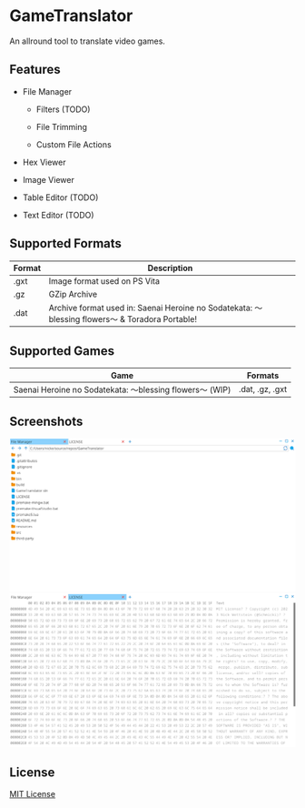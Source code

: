 # GameTranslator

 An allround tool to translate video games.

## Features

- File Manager
  
  - Filters (TODO)
  
  - File Trimming
  
  - Custom File Actions

- Hex Viewer

- Image Viewer

- Table Editor (TODO)

- Text Editor (TODO)

## Supported Formats

| Format | Description                                                                                   |
| ------ | --------------------------------------------------------------------------------------------- |
| .gxt   | Image format used on PS Vita                                                                  |
| .gz    | GZip Archive                                                                                  |
| .dat   | Archive format used in: Saenai Heroine no Sodatekata: 〜blessing flowers〜 & Toradora Portable! |

## Supported Games

| Game                                                   | Formats         |
| ------------------------------------------------------ | --------------- |
| Saenai Heroine no Sodatekata: 〜blessing flowers〜 (WIP) | .dat, .gz, .gxt |

## Screenshots

![image](resources/Screenshot.png)
![image](resources/Screenshot%202.png)

## License

[MIT License](https://github.com/Schmicki/GameTranslator/blob/main/LICENSE)
